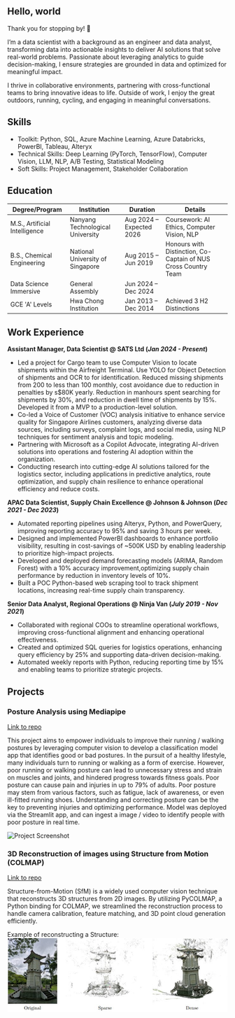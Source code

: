 ## Hello, world

Thank you for stopping by! 👋

I’m a data scientist with a background as an engineer and data analyst, transforming data into actionable insights to deliver AI solutions that solve real-world problems. Passionate about leveraging analytics to guide decision-making, I ensure strategies are grounded in data and optimized for meaningful impact.

I thrive in collaborative environments, partnering with cross-functional teams to bring innovative ideas to life. Outside of work, I enjoy the great outdoors, running, cycling, and engaging in meaningful conversations.
## Skills
- Toolkit: Python, SQL, Azure Machine Learning, Azure Databricks, PowerBI, Tableau, Alteryx
- Technical Skills: Deep Learning (PyTorch, TensorFlow), Computer Vision, LLM, NLP, A/B Testing, Statistical Modeling
- Soft Skills: Project Management, Stakeholder Collaboration

## **Education**

| **Degree/Program**              | **Institution**                     | **Duration**               | **Details**                                |
|----------------------------------|--------------------------------------|----------------------------|--------------------------------------------|
| M.S., Artificial Intelligence   | Nanyang Technological University    | Aug 2024 – Expected 2026   | Coursework: AI Ethics, Computer Vision, NLP |
| B.S., Chemical Engineering       | National University of Singapore    | Aug 2015 – Jun 2019        | Honours with Distinction, Co-Captain of NUS Cross Country Team |
| Data Science Immersive           | General Assembly                    | Jun 2024 – Dec 2024        |                                            |
| GCE 'A' Levels                   | Hwa Chong Institution               | Jan 2013 – Dec 2014        | Achieved 3 H2 Distinctions                |

## Work Experience
**Assistant Manager, Data Scientist @ SATS Ltd (_Jan 2024 - Present_)**
- Led a project for Cargo team to use Computer Vision to locate shipments within the Airfreight Terminal. Use YOLO for Object Detection of shipments and OCR to for identification. Reduced missing shipments from 200 to less than 100 monthly, cost avoidance due to reduction in penalties by s$80K yearly. Reduction in manhours spent searching for shipments by 30%, and reduction in dwell time of shipments by 15%. Developed it from a MVP to a production-level solution.
- Co-led a Voice of Customer (VOC) analysis initiative to enhance service quality for Singapore Airlines customers, analyzing diverse data sources, including surveys, complaint logs, and social media, using NLP techniques for sentiment analysis and topic modeling.
- Partnering with Microsoft as a Copilot Advocate, integrating AI-driven solutions into operations and fostering AI adoption within the organization.
- Conducting research into cutting-edge AI solutions tailored for the logistics sector, including applications in predictive analytics, route optimization, and supply chain resilience to enhance operational efficiency and reduce costs.

**APAC Data Scientist, Supply Chain Excellence @ Johnson & Johnson (_Dec 2021 - Dec 2023_)**
- Automated reporting pipelines using Alteryx, Python, and PowerQuery, improving reporting accuracy to 95% and saving 3 hours per week.
- Designed and implemented PowerBI dashboards to enhance portfolio visibility, resulting in cost-savings of ~500K USD by enabling leadership to prioritize high-impact projects.
- Developed and deployed demand forecasting models (ARIMA, Random Forest) with a 10% accuracy improvement,optimizing supply chain performance by reduction in inventory levels of 10%. 
- Built a POC Python-based web scraping tool to track shipment locations, increasing real-time supply chain transparency.

**Senior Data Analyst, Regional Operations @ Ninja Van (_July 2019 - Nov 2021_)**
- Collaborated with regional COOs to streamline operational workflows, improving cross-functional alignment and enhancing operational effectiveness.
- Created and optimized SQL queries for logistics operations, enhancing query efficiency by 25% and supporting data-driven decision-making.
- Automated weekly reports with Python, reducing reporting time by 15% and enabling teams to prioritize strategic projects.

## Projects
### Posture Analysis using Mediapipe
[Link to repo](https://github.com/tiffanytgr/posture-analysis-app)

This project aims to empower individuals to improve their running / walking postures by leveraging computer vision to develop a classification model app that identifies good or bad postures.
In the pursuit of a healthy lifestyle, many individuals turn to running or walking as a form of exercise. However, poor running or walking posture can lead to unnecessary stress and strain on muscles and joints, and hindered progress towards fitness goals. Poor posture can cause pain and injuries in up to 79% of adults. Poor posture may stem from various factors, such as fatigue, lack of awareness, or even ill-fitted running shoes. Understanding and correcting posture can be the key to preventing injuries and optimizing performance. 
Model was deployed via the Streamlit app, and can ingest a image / video to identify people with poor posture in real time.

![Project Screenshot](images/streamlit-app-demo.gif)

### 3D Reconstruction of images using Structure from Motion (COLMAP)
[Link to repo](https://github.com/tiffanytgr/MSAI_6121_compvision/tree/main/Project)

Structure-from-Motion (SfM) is a widely used computer vision technique that reconstructs 3D structures from 2D images. By utilizing PyCOLMAP, a Python binding for
COLMAP, we streamlined the reconstruction process to handle camera calibration, feature matching, and 3D point cloud generation efficiently.

Example of reconstructing a Structure:
![Project Screenshot](images/ntu-confucius.jpg)
